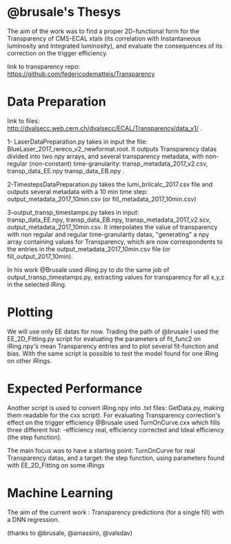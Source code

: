 # @brusale's Thesys 
The aim of the work was to find a proper 2D-functional form for the Transparency of CMS-ECAL xtals (its correlation with Instantaneous luminosity and Integrated luminosity), and evaluate the consequences of its correction on the trigger efficiency.

link to transparency repo: https://github.com/federicodematteis/Transparency

# Data Preparation
link to files: http://dvalsecc.web.cern.ch/dvalsecc/ECAL/Transparency/data_v1/ .

1- LaserDataPreparation.py takes in input the file:
BlueLaser_2017_rereco_v2_newformat.root.
It outputs Transparency datas divided into two npy arrays, and several transparency metadata, with non-regular (non-constant) time-granularity: transp_metadata_2017_v2.csv, transp_data_EE.npy transp_data_EB.npy .

2-TimestepsDataPreparation.py takes the lumi_brilcalc_2017.csv file and outputs several metadata with a 10 min time step: output_metadata_2017_10min.csv (or fill_metadata_2017_10min.csv)

3-output_transp_timestamps.py takes in input:  
transp_data_EE.npy, transp_data_EB.npy, transp_metadata_2017_v2.scv, output_metadata_2017_10min.csv.
It interpolates the value of transparency with non regular and regular time-granularity datas, "generating" a npy array containing values for Transparency, which are now correspondents to the entries in the output_metadata_2017_10min.csv file (or fill_output_2017_10min).

In his work @Brusale used iRing.py to do the same job of output_transp_timestamps.py, extracting values for transparency for all x,y,z in the selected iRing.

# Plotting
We will use only EE datas for now.
Trading the path of @brusale I used the EE_2D_Fitting.py script for evaluating the parameters of fit_func2 on iRing<num>.npy's  mean Transparency entries and to plot several fit-function and bias.
With the same script is possible to test the model found for one iRing on other iRings.

# Expected Performance
Another script is used to convert iRing<num>.npy into .txt files: GetData.py, making them readable for the cxx script).
For evaluating Transparency correction's effect on the trigger efficiency @Brusale used TurnOnCurve.cxx which fills three different hist: -efficiency real, efficiency corrected and Ideal efficiency (the step function).
 
The main focus was to have a starting point: TurnOnCurve for real Transparency datas, and a target: the step function, using parameters found with EE_2D_Fitting on some iRings

# Machine Learning 
The aim of the current work : Transparency predictions (for a single fill) with a DNN regression.
 
(thanks to @brusale, @amassiro, @valsdav)
